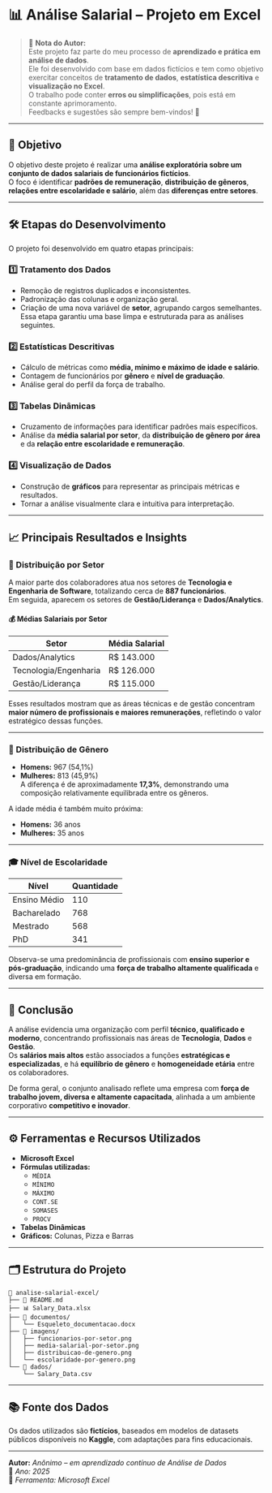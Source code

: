 # 📊 Análise Salarial – Projeto em Excel

> 📘 **Nota do Autor:**  
> Este projeto faz parte do meu processo de **aprendizado e prática em análise de dados**.  
> Ele foi desenvolvido com base em dados fictícios e tem como objetivo exercitar conceitos de **tratamento de dados**, **estatística descritiva** e **visualização no Excel**.  
> O trabalho pode conter **erros ou simplificações**, pois está em constante aprimoramento.  
> Feedbacks e sugestões são sempre bem-vindos! 🚀  

---

## 🧭 Objetivo  
O objetivo deste projeto é realizar uma **análise exploratória sobre um conjunto de dados salariais de funcionários fictícios**.  
O foco é identificar **padrões de remuneração**, **distribuição de gêneros**, **relações entre escolaridade e salário**, além das **diferenças entre setores**.  

---

## 🛠️ Etapas do Desenvolvimento  

O projeto foi desenvolvido em quatro etapas principais:

### 1️⃣ Tratamento dos Dados  
- Remoção de registros duplicados e inconsistentes.  
- Padronização das colunas e organização geral.  
- Criação de uma nova variável de **setor**, agrupando cargos semelhantes.  
Essa etapa garantiu uma base limpa e estruturada para as análises seguintes.  

### 2️⃣ Estatísticas Descritivas  
- Cálculo de métricas como **média, mínimo e máximo de idade e salário**.  
- Contagem de funcionários por **gênero** e **nível de graduação**.  
- Análise geral do perfil da força de trabalho.  

### 3️⃣ Tabelas Dinâmicas  
- Cruzamento de informações para identificar padrões mais específicos.  
- Análise da **média salarial por setor**, da **distribuição de gênero por área** e da **relação entre escolaridade e remuneração**.  

### 4️⃣ Visualização de Dados  
- Construção de **gráficos** para representar as principais métricas e resultados.  
- Tornar a análise visualmente clara e intuitiva para interpretação.  

---

## 📈 Principais Resultados e Insights  

### 🧩 Distribuição por Setor  
A maior parte dos colaboradores atua nos setores de **Tecnologia e Engenharia de Software**, totalizando cerca de **887 funcionários**.  
Em seguida, aparecem os setores de **Gestão/Liderança** e **Dados/Analytics**.  

#### 💰 Médias Salariais por Setor  
| Setor | Média Salarial |
|-------|----------------|
| Dados/Analytics | R$ 143.000 |
| Tecnologia/Engenharia | R$ 126.000 |
| Gestão/Liderança | R$ 115.000 |

Esses resultados mostram que as áreas técnicas e de gestão concentram **maior número de profissionais e maiores remunerações**, refletindo o valor estratégico dessas funções.  

---

### 👥 Distribuição de Gênero  
- **Homens:** 967 (54,1%)  
- **Mulheres:** 813 (45,9%)  
A diferença é de aproximadamente **17,3%**, demonstrando uma composição relativamente equilibrada entre os gêneros.  

A idade média é também muito próxima:  
- **Homens:** 36 anos  
- **Mulheres:** 35 anos  

---

### 🎓 Nível de Escolaridade  
| Nível | Quantidade |
|-------|-------------|
| Ensino Médio | 110 |
| Bacharelado | 768 |
| Mestrado | 568 |
| PhD | 341 |

Observa-se uma predominância de profissionais com **ensino superior e pós-graduação**, indicando uma **força de trabalho altamente qualificada** e diversa em formação.  

---

## 🧾 Conclusão  

A análise evidencia uma organização com perfil **técnico, qualificado e moderno**, concentrando profissionais nas áreas de **Tecnologia**, **Dados** e **Gestão**.  
Os **salários mais altos** estão associados a funções **estratégicas e especializadas**, e há **equilíbrio de gênero** e **homogeneidade etária** entre os colaboradores.  

De forma geral, o conjunto analisado reflete uma empresa com **força de trabalho jovem, diversa e altamente capacitada**, alinhada a um ambiente corporativo **competitivo e inovador**.  

---

## ⚙️ Ferramentas e Recursos Utilizados  
- **Microsoft Excel**  
- **Fórmulas utilizadas:**  
  - `MÉDIA`  
  - `MÍNIMO`  
  - `MÁXIMO`  
  - `CONT.SE`  
  - `SOMASES`  
  - `PROCV`  
- **Tabelas Dinâmicas**  
- **Gráficos:** Colunas, Pizza e Barras  

---

## 🗂️ Estrutura do Projeto  

```
📁 analise-salarial-excel/
├── 📄 README.md
├── 📊 Salary_Data.xlsx
├── 📁 documentos/
│   └── Esqueleto_documentacao.docx
├── 📁 imagens/
│   ├── funcionarios-por-setor.png
│   ├── media-salarial-por-setor.png
│   ├── distribuicao-de-genero.png
│   └── escolaridade-por-genero.png
└── 📁 dados/
    └── Salary_Data.csv
```

---

## 📚 Fonte dos Dados  
Os dados utilizados são **fictícios**, baseados em modelos de datasets públicos disponíveis no **Kaggle**, com adaptações para fins educacionais.  

---

**Autor:** *Anônimo – em aprendizado contínuo de Análise de Dados*  
📅 *Ano: 2025*  
🔗 *Ferramenta: Microsoft Excel*
